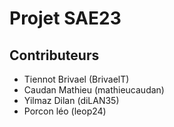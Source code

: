 # Projet SAE23
## Contributeurs
- Tiennot Brivael (BrivaelT) 
- Caudan Mathieu (mathieucaudan)
- Yilmaz Dilan (diLAN35)
- Porcon léo (leop24)